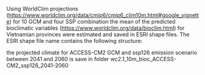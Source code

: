 
Using WorldClim projections (https://www.worldclim.org/data/cmip6/cmip6_clim10m.html#google_vignette)
for 10 GCM and four SSP combination the mean of the predicted bioclimatic variables (https://www.worldclim.org/data/bioclim.html) for Vietnamian provinces were estimated and saved in ESRI shape files.
The ESRI shape file name contains the following structure:

the projected climate for ACCESS-CM2 GCM and ssp126 emission scenario between 2041 and 2060 is save in folder wc2.1_10m_bioc_ACCESS-CM2_ssp126_2041-2060




